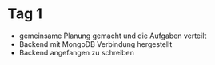 # Tag 1

- gemeinsame Planung gemacht und die Aufgaben verteilt
- Backend mit MongoDB Verbindung hergestellt
- Backend angefangen zu schreiben
